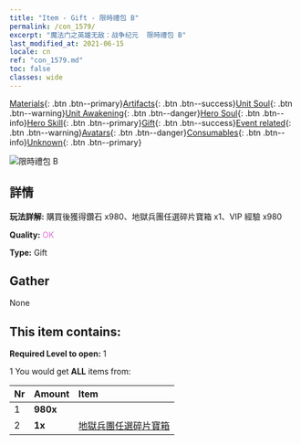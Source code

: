 ```yaml
---
title: "Item - Gift - 限時禮包 B"
permalink: /con_1579/
excerpt: "魔法门之英雄无敌：战争纪元  限時禮包 B"
last_modified_at: 2021-06-15
locale: cn
ref: "con_1579.md"
toc: false
classes: wide
---
```

 [Materials](/ItemsCN/){: .btn .btn--primary}[Artifacts](/ItemsCN/Artifacts/){: .btn .btn--success}[Unit Soul](/ItemsCN/UnitSoul/){: .btn .btn--warning}[Unit Awakening](/ItemsCN/UnitAwakening/){: .btn .btn--danger}[Hero Soul](/ItemsCN/HeroSoul/){: .btn .btn--info}[Hero Skill](/ItemsCN/HeroSkill/){: .btn .btn--primary}[Gift](/ItemsCN/Gift/){: .btn .btn--success}[Event related](/ItemsCN/Events/){: .btn .btn--warning}[Avatars](/ItemsCN/Avatars/){: .btn .btn--danger}[Consumables](/ItemsCN/Consumables/){: .btn .btn--info}[Unknown](/ItemsCN/Unknown/){: .btn .btn--primary}

 ![限時禮包 B](/images/t/i_907195.png)

## 詳情
 **玩法詳解:** 購買後獲得鑽石 x980、地獄兵團任選碎片寶箱 x1、VIP 經驗 x980

 **Quality:** <span style="color: #DA70D6">OK</span>

 **Type:** Gift

## Gather

  None

## This item contains:

 **Required Level to open:** 1

 1 You would get **ALL** items  from:

  | Nr | Amount |     Item    |
  |:---|:-------|:------------|
  | 1 |  **980x** | <i class="fas fa-gem"/> |  | 
  | 2 |  **1x** | [地獄兵團任選碎片寶箱](/cn/Items/con_1583/) |  | 
